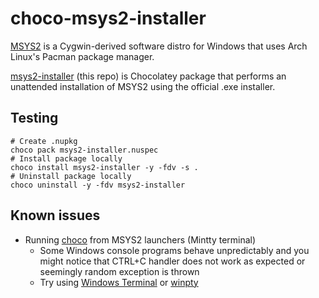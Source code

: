 # choco-msys2-installer

[MSYS2](http://www.msys2.org/) is a Cygwin-derived software distro for Windows that uses Arch Linux's Pacman package manager.

[msys2-installer](https://chocolatey.org/packages/msys2-installer/) (this repo) is Chocolatey package that performs an unattended installation of MSYS2 using the official .exe installer.

## Testing

```shell
# Create .nupkg
choco pack msys2-installer.nuspec
# Install package locally
choco install msys2-installer -y -fdv -s .
# Uninstall package locally
choco uninstall -y -fdv msys2-installer
```

## Known issues

 - Running [choco](https://docs.chocolatey.org/en-us/choco/) from MSYS2 launchers (Mintty terminal)
   - Some Windows console programs behave unpredictably and you might notice that CTRL+C handler does not work as expected or seemingly random exception is thrown
   - Try using [Windows Terminal](https://www.msys2.org/docs/terminals/) or [winpty](https://packages.msys2.org/package/winpty)
